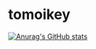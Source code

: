 # tomoikey
[![Anurag's GitHub stats](https://github-readme-stats.vercel.app/api?username=tomoikey&count_private=true&show_icons=true)](https://github.com/tomoikey/github-readme-stats)

